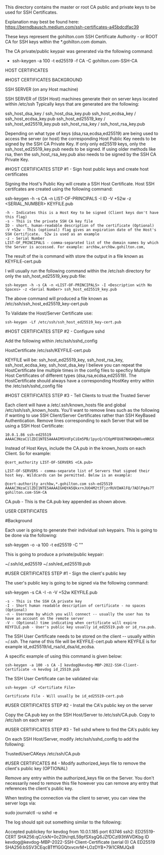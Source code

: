 This directory contains the master or root CA public and private keys to be used for SSH Certificates.

Explanation may best be found here: https://berndbausch.medium.com/ssh-certificates-a45bdcdfac39

These keys represent the gohilton.com SSH Certificate Authority - or ROOT CA for SSH keys within the *.gohilton.com domain.

The CA private/public keypair was generated via the following command:
   - ssh-keygen -a 100 -t ed25519 -f CA -C gohilton.com-SSH-CA


HOST CERTIFICATES 

#HOST CERTIFICATES BACKGROUND

SSH SERVER (on any Host machine)

SSH SERVER of (SSH Host) machines generate their on server keys located within /etc/ssh
Typically keys that are generated are the following:

  ssh_host_dsa_key / ssh_host_dsa_key.pub
  ssh_host_ecdsa_key / ssh_host_ecdsa_key.pub
  ssh_host_ed25519_key / ssh_host_ed25519_key.pub
  ssh_host_rsa_key / ssh_host_rsa_key.pub

Depending on what type of keys (dsa,rsa,ecdsa,ed25519) are being used to access the server (or host) the corresponding Host Public Key needs to be signed by the SSH CA Private Key.  If only only ed25519 keys, only the ssh_host_ed25519_key.pub needs to be signed.  If using older methods like rsa, then the ssh_host_rsa_key.pub also needs to be signed by the SSH CA Private Key.

#HOST CERTIFICATES STEP #1 - Sign host public keys and create host certificates

Signing the Host's Public Key will create a SSH Host Certificate.  Host SSH certifcates are created using the following command:

  ssh-keygen -h -s CA -n LIST-OF-PRINCIPALS -I ID -V +52w -z <SERIAL_NUMBER> KEYFILE.pub

    -h - Indicates this is a Host Key to be signed (Client keys don't have this flag)
    -s - This is the private SSH CA key file
    ID - short, human-readable description of the certificate (Optional)
    -V +52w - This (optional) flag gives an expiration date of the Host's SSH Certificate.  52w is used as an example
    -z - Serial Number
    LIST-OF_PRINCIPALS - comma-separated list of the domain names by which the Server is accessed. For example: archbw,archbw.gohilton.com,

  The result of the is command with store the output in a file known as KEYFILE-cert.pub

  I will usually run the following command within the /etc/ssh directory for only the ssh_host_ed25519_key.pub file:

    ssh-keygen -h -s CA -n <LIST-OF-PRINCIPALS> -I <Description with No Spaces> -z <Serial Number> ssh_host_ed25519_key.pub

  The above command will produced a file known as /etc/ssh/ssh_host_ed25519_key-cert.pub

  To Validate the Host/Server Certificate use:

    ssh-keygen -Lf /etc/ssh/ssh_host_ed25519_key-cert.pub

#HOST CERTIFICATES STEP #2 - Configure sshd

Add the following within /etc/ssh/sshd_config

  HostCertificate /etc/ssh/KEYFILE-cert.pub

  KEYFILE will be: ssh_host_ed25519_key, ssh_host_rsa_key, ssh_host_ecdsa_key, ssh_host_dsa_key
  I believe you can repeat the HostCertificate line multiple times in the config files to specficy Multiple Host Certificates of different types (dsa,rsa,ecdsa,ed25519).  The HostCertificate should always have a corresponding HostKey entry within the /etc/ssh/sshd_config file

#HOST CERTIFICATES STEP #3 - Tell Clients to trust the Trusted Server

Each client will have a /etc/.ssh/known_hosts file and global /etc/ssh/ssh_known_hosts. You'll want to remove lines such as the following if wanting to use SSH Client/Server Certificates rather than SSH KeyBased Authentication.  Remove lines corresponding to each Server that will be using a SSH Host Certificate:

    10.0.1.86 ssh-ed25519 AAAAC3NzaC1lZDI1NTE5AAAAIM5VdFpCiEm5PB/1pycQ/VI6pMFQU87NHGHQWXveNNSX

Instead of Host Keys, include the CA.pub in the known_hosts on each Client. So for example:

    @cert_authority LIST-OF-SERVERS <CA.pub>

    LIST-OF-SERVERS - comma-separate list of Servers that signed their host key. Wildcards can be permitted. Below is an example:

    @cert-authority archbw,*.gohilton.com ssh-ed25519 AAAAC3NzaC1lZDI1NTE5AAAAIGHQYA5QkxrnJUO4M2t3TjzrRUVIWAlFQ/7ADlPq4s7T gohilton.com-SSH-CA

  CA.pub - This is the CA.pub key appended as shown above.  

USER CERTIFICATES

#Background

Each user is going to generate their individual ssh keypairs. This is going to be done via the following:

  ssh-keygen -o -a 100 -t ed25519 -C "<Whatever Comment You Want Here>"

This is going to produce a private/public keypair:
  
  ~/.ssh/id_ed25519
  ~/.ssh/ed_ed25519.pub

#USER CERTIFICATES STEP #1 - Sign the client's public key

The user's public key is going to be signed via the following command:

  ssh-keygen -s CA -I <ID> -n <USERNAME> -V +52w KEYFILE.pub

    -s - This is the SSH CA private key
    -I - Short human readable description of certificate - no spaces (Optional)
    -n - Username by which you will connect -- usually the user has to have an account on the remote server
    -V - (Optional) time indicating when certificate will expire
    KEYFILE.pub - User's public key usually id_ed25519.pub or id_rsa.pub. 

 The SSH User Certificate needs to be stored on the client -- usually within ~/.ssh.  The name of this file will be KEYFILE-cert.pub where KEYFILE is for example id_ed25519/id_rsa/id_dsa/id_ecdsa.

  A specific example of using this command is given below:

    ssh-keygen -a 100 -s CA -I kevdog@kevdog-MBP-2022-SSH-Client-Certificate -n kevdog id_25519.pub

The SSH User Certificate can be validated via:

    ssh-keygen -LF <Certifiate File>

    Certificate File - Will usually be id_ed25519-cert.pub

#USER CERTIFICATES STEP #2 - Install the CA's public key on the server

Copy the CA.pub key on the SSH Host/Server to /etc/ssh/CA.pub.  Copy to /etc/ssh on each server

#USER CERTIFICATES STEP #3 - Tell sshd where to find the CA's public key

On each SSH Host/Server, modify /etc/ssh/sshd_config to add the following:

  TrustedUserCAKeys /etc/ssh/CA.pub

#USER CERTIFICATES #4 - Modify authorized_keys file to remove the client's public key (OPTIONAL)

Remove any entry within the authorized_keys file on the Server.  You don't necessarily need to remove this file however you can remove any entry that references the client's public key. 

When testing the connection via the client to server, you can view the server logs via:

  sudo journalctl -u sshd -e

The log should spit out something similar to the following:

Accepted publickey for kevdog from 10.0.1.185 port 63746 ssh2: ED25519-CERT SHA256:qC/ckN+0cZ0h/rqtL59pfSXsgQ6JZfDCzl93tWVDKbg ID kevdog@kevdog-MBP-2022-SSH-Client-Certificate (serial 0) CA ED25519 SHA256:bSSV3CEqcBTff1GGQtxvcnrM+LOzDYB+79i1CRMJQx8


